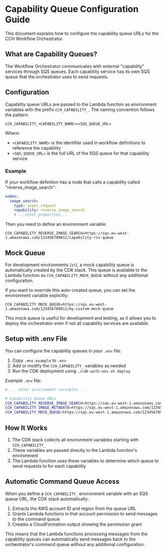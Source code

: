 # Capability Queue Configuration Guide

This document explains how to configure the capability queue URLs for the CCH Workflow Orchestrator.

## What are Capability Queues?

The Workflow Orchestrator communicates with external "capability" services through SQS queues. Each capability service has its own SQS queue that the orchestrator uses to send requests.

## Configuration

Capability queue URLs are passed to the Lambda function as environment variables with the prefix `CCH_CAPABILITY_`. The naming convention follows the pattern:

```
CCH_CAPABILITY_<CAPABILITY_NAME>=<SQS_QUEUE_URL>
```

Where:
- `<CAPABILITY_NAME>` is the identifier used in workflow definitions to reference the capability
- `<SQS_QUEUE_URL>` is the full URL of the SQS queue for that capability service

### Example

If your workflow definition has a node that calls a capability called "reverse_image_search":

```yaml
nodes:
  image_search:
    type: async_request
    capability: reverse_image_search
    # ...other properties...
```

Then you need to define an environment variable:

```
CCH_CAPABILITY_REVERSE_IMAGE_SEARCH=https://sqs.eu-west-1.amazonaws.com/123456789012/capability-ris-queue
```

## Mock Queue

For development environments (`st`), a mock capability queue is automatically created by the CDK stack. This queue is available to the Lambda function as `CCH_CAPABILITY_MOCK_QUEUE` without any additional configuration.

If you want to override this auto-created queue, you can set the environment variable explicitly:

```
CCH_CAPABILITY_MOCK_QUEUE=https://sqs.eu-west-1.amazonaws.com/123456789012/my-custom-mock-queue
```

This mock queue is useful for development and testing, as it allows you to deploy the orchestrator even if not all capability services are available.

## Setup with .env File

You can configure the capability queues in your `.env` file:

1. Copy `.env.example` to `.env`
2. Add or modify the `CCH_CAPABILITY_` variables as needed
3. Run the CDK deployment using `./cdk-with-env.sh deploy`

Example `.env` file:
```bash
# ... other environment variables ...

# Capability Queue URLs
CCH_CAPABILITY_REVERSE_IMAGE_SEARCH=https://sqs.eu-west-1.amazonaws.com/123456789012/cch-capability-ris-dev-david
CCH_CAPABILITY_IMAGE_METADATA=https://sqs.eu-west-1.amazonaws.com/123456789012/cch-capability-im-dev-david
CCH_CAPABILITY_MOCK_QUEUE=https://sqs.eu-west-1.amazonaws.com/123456789012/cch-capability-mock-queue-dev-david
```

## How It Works

1. The CDK stack collects all environment variables starting with `CCH_CAPABILITY_`
2. These variables are passed directly to the Lambda function's environment
3. The Lambda function uses these variables to determine which queue to send requests to for each capability

## Automatic Command Queue Access

When you define a `CCH_CAPABILITY_` environment variable with an SQS queue URL, the CDK stack automatically:

1. Extracts the AWS account ID and region from the queue URL
2. Grants Lambda functions in that account permission to send messages to the command queue
3. Creates a CloudFormation output showing the permission grant

This means that the Lambda functions processing messages from the capability queues can automatically send messages back to the orchestrator's command queue without any additional configuration.
